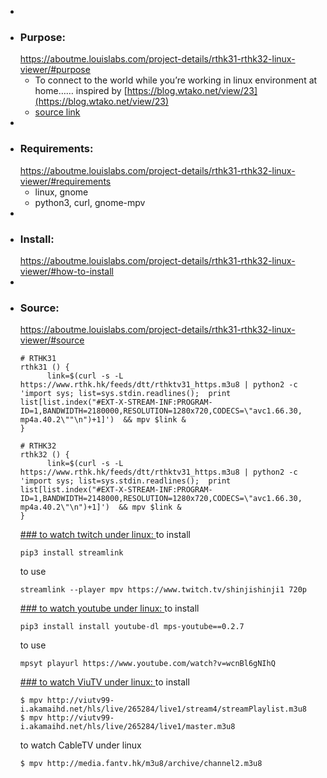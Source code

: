-
- ### Purpose:
  https://aboutme.louislabs.com/project-details/rthk31-rthk32-linux-viewer/#purpose
  - To connect to the world while you’re working in linux environment at home…… inspired by [https://blog.wtako.net/view/23](https://blog.wtako.net/view/23)
  - [source link](https://blog.wtako.net/view/23)
-
- ### Requirements:
  https://aboutme.louislabs.com/project-details/rthk31-rthk32-linux-viewer/#requirements
  - linux, gnome
  - python3, curl, gnome-mpv
-
- ### Install:
  https://aboutme.louislabs.com/project-details/rthk31-rthk32-linux-viewer/#how-to-install
-
- ### Source:
  https://aboutme.louislabs.com/project-details/rthk31-rthk32-linux-viewer/#source
  ```
  # RTHK31
  rthk31 () {
        link=$(curl -s -L https://www.rthk.hk/feeds/dtt/rthktv31_https.m3u8 | python2 -c 'import sys; list=sys.stdin.readlines();  print list[list.index("#EXT-X-STREAM-INF:PROGRAM-ID=1,BANDWIDTH=2180000,RESOLUTION=1280x720,CODECS=\"avc1.66.30, mp4a.40.2\""\n")+1]')  && mpv $link &
  }

  # RTHK32
  rthk32 () {
        link=$(curl -s -L https://www.rthk.hk/feeds/dtt/rthktv31_https.m3u8 | python2 -c 'import sys; list=sys.stdin.readlines();  print list[list.index("#EXT-X-STREAM-INF:PROGRAM-ID=1,BANDWIDTH=2148000,RESOLUTION=1280x720,CODECS=\"avc1.66.30, mp4a.40.2\"\n")+1]')  && mpv $link &
  }
  ```
  [### to watch twitch under linux:
  ](https://aboutme.louislabs.com/project-details/rthk31-rthk32-linux-viewer/#to-watch-twitch-under-linux)
  to install
  ```
  pip3 install streamlink
  ```
  to use
  ```
  streamlink --player mpv https://www.twitch.tv/shinjishinji1 720p
  ```
  [### to watch youtube under linux:
  ](https://aboutme.louislabs.com/project-details/rthk31-rthk32-linux-viewer/#to-watch-youtube-under-linux)
  to install
  ```
  pip3 install install youtube-dl mps-youtube==0.2.7
  ```
  to use
  ```
  mpsyt playurl https://www.youtube.com/watch?v=wcnBl6gNIhQ
  ```
  [### to watch ViuTV under linux:
  ](https://aboutme.louislabs.com/project-details/rthk31-rthk32-linux-viewer/#to-watch-viutv-under-linux)
  to install
  ```
  $ mpv http://viutv99-i.akamaihd.net/hls/live/265284/live1/stream4/streamPlaylist.m3u8
  $ mpv http://viutv99-i.akamaihd.net/hls/live/265284/live1/master.m3u8
  ```
  to watch CableTV under linux
  ```
  $ mpv http://media.fantv.hk/m3u8/archive/channel2.m3u8
  ```
  [](https://aboutme.louislabs.com/project-list)
